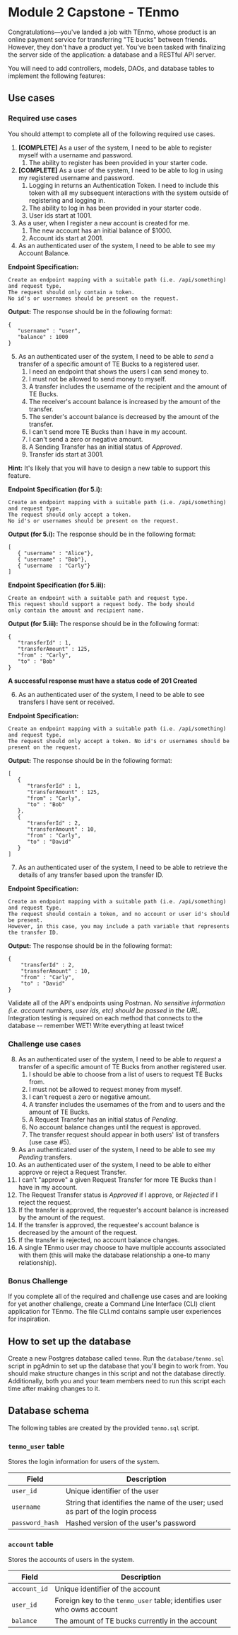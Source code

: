 # Module 2 Capstone - TEnmo

Congratulations—you've landed a job with TEnmo, whose product is an online payment service for transferring "TE bucks" between friends. However, they don't have a product yet. You've been tasked with finalizing the server side of the application: a database and a RESTful API server.

You will need to add controllers, models, DAOs, and database tables to implement the following features:

## Use cases

### Required use cases

You should attempt to complete all of the following required use cases.

1. **[COMPLETE]** As a user of the system, I need to be able to register myself with a username and password.
   1. The ability to register has been provided in your starter code.
2. **[COMPLETE]** As a user of the system, I need to be able to log in using my registered username and password.
   1. Logging in returns an Authentication Token. I need to include this token with all my subsequent interactions with the system outside of registering and logging in.
   2. The ability to log in has been provided in your starter code.
   3. User ids start at 1001.
3. As a user, when I register a new account is created for me.
   1. The new account has an initial balance of $1000.
   2. Account ids start at 2001.
4. As an authenticated user of the system, I need to be able to see my Account Balance. 

**Endpoint Specification:** 
```
Create an endpoint mapping with a suitable path (i.e. /api/something) and request type. 
The request should only contain a token. 
No id's or usernames should be present on the request.
```

**Output:**
The response should be in the following format:
```
{
   "username" : "user",
   "balance" : 1000
}
```

5. As an authenticated user of the system, I need to be able to *send* a transfer of a specific amount of TE Bucks to a registered user.
   1. I need an endpoint that shows the users I can send money to.
   2. I must not be allowed to send money to myself.
   3. A transfer includes the username of the recipient and the amount of TE Bucks.
   4. The receiver's account balance is increased by the amount of the transfer.
   5. The sender's account balance is decreased by the amount of the transfer.
   6. I can't send more TE Bucks than I have in my account.
   7. I can't send a zero or negative amount.
   8. A Sending Transfer has an initial status of *Approved*.
   9. Transfer ids start at 3001.

**Hint:** It's likely that you will have to design a new table to support
this feature.

**Endpoint Specification (for 5.i):**
```
Create an endpoint mapping with a suitable path (i.e. /api/something) and request type. 
The request should only accept a token. 
No id's or usernames should be present on the request.
```

**Output (for 5.i):**
The response should be in the following format:
```
[
   { "username" : "Alice"},
   { "username" : "Bob"},
   { "username  : "Carly"}
]
```

**Endpoint Specification (for 5.iii):**
```
Create an endpoint with a suitable path and request type.
This request should support a request body. The body should
only contain the amount and recipient name.
```

**Output (for 5.iii):**
The response should be in the following format:
```
{
   "transferId" : 1,
   "transferAmount" : 125,
   "from" : "Carly",
   "to" : "Bob"
}
```
**A successful response must have a status code of 201 Created**

6. As an authenticated user of the system, I need to be able to see transfers I have sent or received.

**Endpoint Specification:**
```
Create an endpoint mapping with a suitable path (i.e. /api/something) and request type. 
The request should only accept a token. No id's or usernames should be present on the request.
```

**Output:**
The response should be in the following format:
```
[
   {
      "transferId" : 1,
      "transferAmount" : 125,
      "from" : "Carly",
      "to" : "Bob"
   }, 
   {
      "transferId" : 2,
      "transferAmount" : 10,
      "from" : "Carly",
      "to" : "David"
   }
]
```
7. As an authenticated user of the system, I need to be able to retrieve the details of any transfer based upon the transfer ID.

**Endpoint Specification:**
```
Create an endpoint mapping with a suitable path (i.e. /api/something) and request type. 
The request should contain a token, and no account or user id's should be present. 
However, in this case, you may include a path variable that represents the transfer ID.
```
**Output:**
The response should be in the following format:
```
{
    "transferId" : 2,
    "transferAmount" : 10,
    "from" : "Carly",
    "to" : "David"
}
```

Validate all of the API's endpoints using Postman.  *No sensitive information (i.e. account numbers, user ids, etc) should be passed in the URL.*  Integration testing is required on each method that connects to the database -- remember WET!  Write everything at least twice!

###  Challenge use cases

8. As an authenticated user of the system, I need to be able to *request* a transfer of a specific amount of TE Bucks from another registered user.
   1. I should be able to choose from a list of users to request TE Bucks from.
   2. I must not be allowed to request money from myself.
   3. I can't request a zero or negative amount.
   4. A transfer includes the usernames of the from and to users and the amount of TE Bucks.
   5. A Request Transfer has an initial status of *Pending*.
   6. No account balance changes until the request is approved.
   7. The transfer request should appear in both users' list of transfers (use case #5).
9.  As an authenticated user of the system, I need to be able to see my *Pending* transfers.
10. As an authenticated user of the system, I need to be able to either approve or reject a Request Transfer.
   8. I can't "approve" a given Request Transfer for more TE Bucks than I have in my account.
   9. The Request Transfer status is *Approved* if I approve, or *Rejected* if I reject the request.
   10. If the transfer is approved, the requester's account balance is increased by the amount of the request.
   11. If the transfer is approved, the requestee's account balance is decreased by the amount of the request.
   12. If the transfer is rejected, no account balance changes.
   13. A single TEnmo user may choose to have multiple accounts associated with them (this will make the database relationship a one-to many relationship).

### Bonus Challenge

If you complete all of the required and challenge use cases and are looking for yet another challenge, create a Command Line Interface (CLI) client application for TEnmo. The file CLI.md contains sample user experiences for inspiration. 

## How to set up the database

Create a new Postgres database called `tenmo`. Run the `database/tenmo.sql` script in pgAdmin to set up the database that you'll begin to work from. You should make structure changes in this script and not the database directly. Additionally, both you and your team members need to run this script each time after making changes to it. 

## Database schema

The following tables are created by the provided `tenmo.sql` script. 

### `tenmo_user` table

Stores the login information for users of the system.

| Field           | Description                                                                    |
| --------------- | ------------------------------------------------------------------------------ |
| `user_id`       | Unique identifier of the user                                                  |
| `username`      | String that identifies the name of the user; used as part of the login process |
| `password_hash` | Hashed version of the user's password                                          |

### `account` table

Stores the accounts of users in the system.

| Field           | Description                                                             |
| --------------- | ----------------------------------------------------------------------- |
| `account_id`    | Unique identifier of the account                                        |
| `user_id`       | Foreign key to the `tenmo_user` table; identifies user who owns account |
| `balance`       | The amount of TE bucks currently in the account                       |

